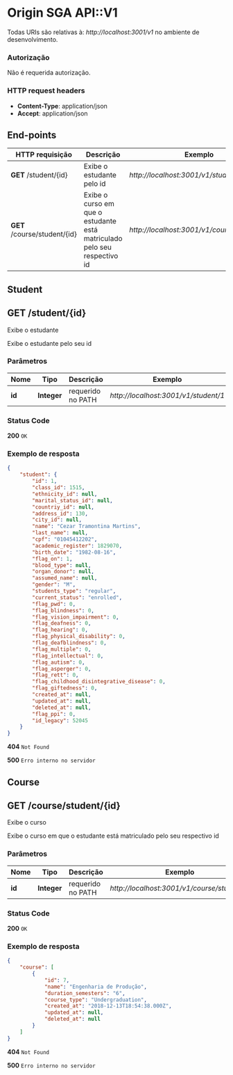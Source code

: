 # Origin SGA API::V1

Todas URIs são relativas à: *http://localhost:3001/v1* no ambiente de desenvolvimento.

### Autorização

Não é requerida autorização.

### HTTP request headers

 - **Content-Type**: application/json
 - **Accept**: application/json

## End-points

HTTP requisição | Descrição | Exemplo
------------- | ------------- | -------------
**GET** /student/{id} | Exibe o estudante pelo id | *http://localhost:3001/v1/student/1*
**GET** /course/student/{id} | Exibe o curso em que o estudante está matriculado pelo seu respectivo id| *http://localhost:3001/v1/course/student/1*


## Student

**GET** /student/{id}
---
Exibe o estudante

Exibe o estudante pelo seu id

### Parâmetros

Nome | Tipo | Descrição | Exemplo
------------- | ------------- | ------------- | -------------
 **id** | **Integer** | requerido no PATH | *http://localhost:3001/v1/student/1*

### Status Code

**200** ```OK```

### Exemplo de resposta
```json
{
    "student": {
        "id": 1,
        "class_id": 1515,
        "ethnicity_id": null,
        "marital_status_id": null,
        "countriy_id": null,
        "address_id": 130,
        "city_id": null,
        "name": "Cezar Tramontina Martins",
        "last_name": null,
        "cpf": "01045412202",
        "academic_register": 1829070,
        "birth_date": "1982-08-16",
        "flag_on": 1,
        "blood_type": null,
        "organ_donor": null,
        "assumed_name": null,
        "gender": "M",
        "students_type": "regular",
        "current_status": "enrolled",
        "flag_pwd": 0,
        "flag_blindness": 0,
        "flag_vision_impairment": 0,
        "flag_deafness": 0,
        "flag_hearing": 0,
        "flag_physical_disability": 0,
        "flag_deafblindness": 0,
        "flag_multiple": 0,
        "flag_intellectual": 0,
        "flag_autism": 0,
        "flag_asperger": 0,
        "flag_rett": 0,
        "flag_childhood_disintegrative_disease": 0,
        "flag_giftedness": 0,
        "created_at": null,
        "updated_at": null,
        "deleted_at": null,
        "flag_ppi": 0,
        "id_legacy": 52045
    }
}
```
**404** ```Not Found```

**500** ```Erro interno no servidor```

## Course

**GET** /course/student/{id}
---
Exibe o curso

Exibe o curso em que o estudante está matriculado pelo seu respectivo id

### Parâmetros

Nome | Tipo | Descrição | Exemplo
------------- | ------------- | ------------- | -------------
 **id** | **Integer** | requerido no PATH | *http://localhost:3001/v1/course/student/7*

### Status Code

**200** ```OK```

### Exemplo de resposta
```json
{
    "course": [
        {
            "id": 7,
            "name": "Engenharia de Produção",
            "duration_semesters": "6",
            "course_type": "Undergraduation",
            "created_at": "2018-12-13T18:54:38.000Z",
            "updated_at": null,
            "deleted_at": null
        }
    ]
}
```
**404** ```Not Found```

**500** ```Erro interno no servidor```